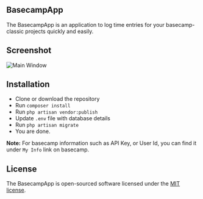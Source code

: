 ## BasecampApp

The BasecampApp is an application to log time entries for your basecamp-classic projects quickly and easily.

## Screenshot ##

![Main Window](https://raw.github.com/sarfraznawaz2005/basecampapp/master/screenshot.png)

## Installation ##
 - Clone or download the repository
 - Run `composer install`
 - Run `php artisan vendor:publish`
 - Update `.env` file with database details
 - Run `php artisan migrate`
 - You are done.

**Note:** For basecamp information such as API Key, or User Id, you can find it under `My Info` link on basecamp.

## License

The BasecampApp is open-sourced software licensed under the [MIT license](http://opensource.org/licenses/MIT).
